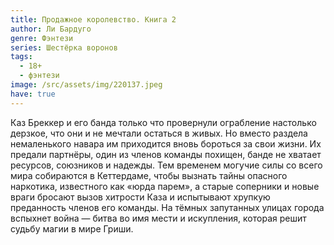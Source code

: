 ```yaml
---
title: Продажное королевство. Книга 2
author: Ли Бардуго
genre: Фэнтези
series: Шестёрка воронов
tags:
  - 18+
  - фэнтези
image: /src/assets/img/220137.jpeg
have: true
---
```

Каз Бреккер и его банда только что провернули ограбление настолько дерзкое, что они и не мечтали остаться в живых. Но вместо раздела немаленького навара им приходится вновь бороться за свои жизни. Их предали партнёры, один из членов команды похищен, банде не хватает ресурсов, союзников и надежды. Тем временем могучие силы со всего мира собираются в Кеттердаме, чтобы вызнать тайны опасного наркотика, известного как «юрда парем», а старые соперники и новые враги бросают вызов хитрости Каза и испытывают хрупкую преданность членов его команды. На тёмных запутанных улицах города вспыхнет война — битва во имя мести и искупления, которая решит судьбу магии в мире Гриши.
